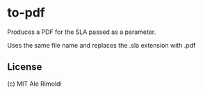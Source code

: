 # to-pdf

Produces a PDF for the SLA passed as a parameter.

Uses the same file name and replaces the .sla extension with .pdf

## License

(c) MIT Ale Rimoldi
